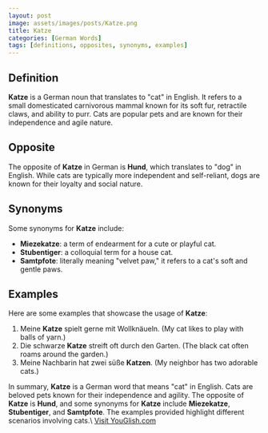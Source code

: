 ```yaml
---
layout: post
image: assets/images/posts/Katze.png
title: Katze
categories: [German Words]
tags: [definitions, opposites, synonyms, examples]
---
```


## Definition

**Katze** is a German noun that translates to "cat" in English. It refers to a small domesticated carnivorous mammal known for its soft fur, retractile claws, and ability to purr. Cats are popular pets and are known for their independence and agile nature.

## Opposite

The opposite of **Katze** in German is **Hund**, which translates to "dog" in English. While cats are typically more independent and self-reliant, dogs are known for their loyalty and social nature.

## Synonyms

Some synonyms for **Katze** include:

- **Miezekatze**: a term of endearment for a cute or playful cat.
- **Stubentiger**: a colloquial term for a house cat.
- **Samtpfote**: literally meaning "velvet paw," it refers to a cat's soft and gentle paws.

## Examples

Here are some examples that showcase the usage of **Katze**:

1. Meine **Katze** spielt gerne mit Wollknäueln. (My cat likes to play with balls of yarn.)
2. Die schwarze **Katze** streift oft durch den Garten. (The black cat often roams around the garden.)
3. Meine Nachbarin hat zwei süße **Katzen**. (My neighbor has two adorable cats.)

In summary, **Katze** is a German word that means "cat" in English. Cats are beloved pets known for their independence and agility. The opposite of **Katze** is **Hund**, and some synonyms for **Katze** include **Miezekatze**, **Stubentiger**, and **Samtpfote**. The examples provided highlight different scenarios involving cats.\ <a id="yg-widget-0" class="youglish-widget" data-query="Katze" data-lang="german" data-components="8412" data-auto-start="0" data-bkg-color="theme_light" data-title="How%20to%20pronounce%20Katze%20in%20German"  rel="nofollow" href="https://youglish.com">Visit YouGlish.com</a><script async src="https://youglish.com/public/emb/widget.js" charset="utf-8"></script>
